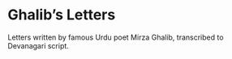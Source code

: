 Ghalib’s Letters
===============

Letters written by famous Urdu poet Mirza Ghalib, transcribed to Devanagari script.


